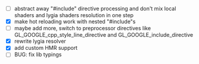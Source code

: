 - [ ] abstract away "#include" directive processing and don't mix local shaders and lygia shaders resolution in one step
- [x] make hot reloading work with nested "#include"s
- [ ] maybe add more, switch to preprocessor directives like GL_GOOGLE_cpp_style_line_directive and GL_GOOGLE_include_directive
- [x] rewrite lygia resolver
- [x] add custom HMR support
- [ ] BUG: fix lib typings 